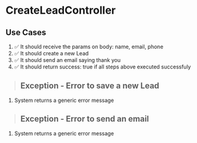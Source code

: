# CreateLeadController

## Use Cases

1. ✅ It should receive the params on body: name, email, phone
2. ✅ It should create a new Lead
3. ✅ It should send an email saying thank you
4. ✅ It should return success: true if all steps above executed successfuly

> ## Exception - Error to save a new Lead

1. System returns a generic error message

> ## Exception - Error to send an email

1. System returns a generic error message
